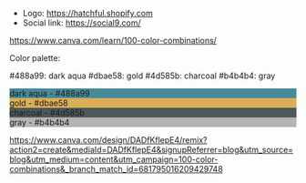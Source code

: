 - Logo: https://hatchful.shopify.com
- Social link: https://social9.com/

https://www.canva.com/learn/100-color-combinations/

Color palette:

#488a99: dark aqua
#dbae58: gold
#4d585b: charcoal
#b4b4b4: gray

<div style="background-color:#488a99" > dark aqua - #488a99</div>
<div style="background-color:#dbae58">gold - #dbae58</div>
<div style="background-color:#4d585b"> charcoal - #4d585b</div>
<div style="background-color:#b4b4b4"> gray - #b4b4b4</div>

https://www.canva.com/design/DADfKflepE4/remix?action2=create&mediaId=DADfKflepE4&signupReferrer=blog&utm_source=blog&utm_medium=content&utm_campaign=100-color-combinations&_branch_match_id=681795016209429748
